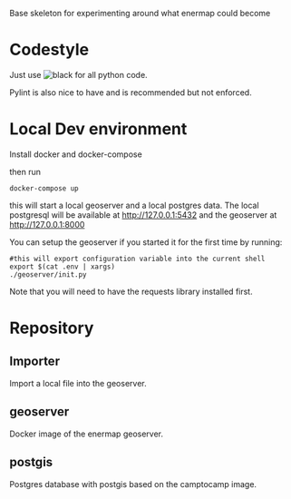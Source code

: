 Base skeleton for experimenting around what enermap could become

# Codestyle

Just use ![black](https://github.com/psf/black) for all python code.

Pylint is also nice to have and is recommended but not enforced.

# Local Dev environment

Install docker and docker-compose

then run

	docker-compose up

this will start a local geoserver and a local postgres data. 
The local postgresql will be available at http://127.0.0.1:5432 and the geoserver at http://127.0.0.1:8000

You can setup the geoserver if you started it for the first time by running:

	#this will export configuration variable into the current shell
	export $(cat .env | xargs) 
	./geoserver/init.py

Note that you will need to have the requests library installed first.

# Repository 
## Importer 

Import a local file into the geoserver.

## geoserver

Docker image of the enermap geoserver.

## postgis

Postgres database with postgis based on the camptocamp image.

